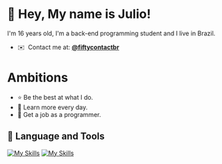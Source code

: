 # 👋 Hey, My name is Julio!
I'm 16 years old, I'm a back-end programming student and I live in Brazil.

* ✉️  Contact me at: **[@fiftycontactbr](mailto:fiftycontactbr@gmail.com)**

# Ambitions
- ⭐ Be the best at what I do.
- 🔭 Learn more every day.
- 🔎 Get a job as a programmer.
  
## 🔨 Language and Tools

[![My Skills](https://skillicons.dev/icons?i=typescript,javascript,nodejs,mysql,postgresql,html,css)](https://skillicons.dev)
[![My Skills](https://skillicons.dev/icons?i=vscode,github,git)](https://skillicons.dev)
